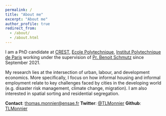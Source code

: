 ```yaml
---
permalink: /
title: "About me"
excerpt: "About me"
author_profile: true
redirect_from: 
  - /about/
  - /about.html
---
```


I am a PhD candidate at [CREST](https://crest.science/), [Ecole Polytechnique](https://www.polytechnique.edu/en), [Institut Polytechnique de Paris](https://www.ip-paris.fr/en) working under the supervision of [Pr. Benoit Schmutz](https://sites.google.com/site/benoitschmutz/) since September 2021.

My research lies at the intersection of urban, labour, and development economics. More specifically, I focus on how informal housing and informal employment relate to key challenges faced by cities in the developing world (e.g. disaster risk management, climate change, migration). I am also interested in spatial sorting and residential segregation.

**Contact**: [thomas.monnier@ensae.fr](mailto:thomas.monnier@ensae.fr)
**Twitter**: [@TLMonnier](https://twitter.com/TLMonnier)
**Github**: [TLMonnier](https://github.com/TLMonnier)
